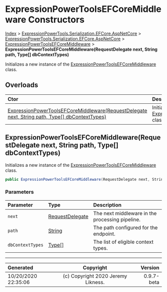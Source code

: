 ﻿# ExpressionPowerToolsEFCoreMiddleware Constructors

[Index](../index.md) > [ExpressionPowerTools.Serialization.EFCore.AspNetCore](ExpressionPowerTools.Serialization.EFCore.AspNetCore.a.md) > [ExpressionPowerTools.Serialization.EFCore.AspNetCore](ExpressionPowerTools.Serialization.EFCore.AspNetCore.n.md) > [ExpressionPowerToolsEFCoreMiddleware](ExpressionPowerTools.Serialization.EFCore.AspNetCore.ExpressionPowerToolsEFCoreMiddleware.cs.md) > **ExpressionPowerToolsEFCoreMiddleware(RequestDelegate next, String path, Type[] dbContextTypes)**

Initializes a new instance of the [ExpressionPowerToolsEFCoreMiddleware](ExpressionPowerTools.Serialization.EFCore.AspNetCore.ExpressionPowerToolsEFCoreMiddleware.cs.md) class.

## Overloads

| Ctor | Description |
| :-- | :-- |
| [ExpressionPowerToolsEFCoreMiddleware(RequestDelegate next, String path, Type[] dbContextTypes)](#expressionpowertoolsefcoremiddlewarerequestdelegate-next-string-path-type[]-dbcontexttypes) | Initializes a new instance of the [ExpressionPowerToolsEFCoreMiddleware](ExpressionPowerTools.Serialization.EFCore.AspNetCore.ExpressionPowerToolsEFCoreMiddleware.cs.md) class. |

## ExpressionPowerToolsEFCoreMiddleware(RequestDelegate next, String path, Type[] dbContextTypes)

Initializes a new instance of the [ExpressionPowerToolsEFCoreMiddleware](ExpressionPowerTools.Serialization.EFCore.AspNetCore.ExpressionPowerToolsEFCoreMiddleware.cs.md) class.

```csharp
public ExpressionPowerToolsEFCoreMiddleware(RequestDelegate next, String path, Type[] dbContextTypes)
```

### Parameters

| Parameter | Type | Description |
| :-- | :-- | :-- |
| `next` | [RequestDelegate](https://docs.microsoft.com/dotnet/api/microsoft.aspnetcore.http.requestdelegate) | The next middleware in the processing pipeline. |
| `path` | [String](https://docs.microsoft.com/dotnet/api/system.string) | The path configured for the endpoint. |
| `dbContextTypes` | [Type[]](https://docs.microsoft.com/dotnet/api/system.type) | The list of eligible context types. |



---

| Generated | Copyright | Version |
| :-- | :-: | --: |
| 10/20/2020 22:35:06 | (c) Copyright 2020 Jeremy Likness. | 0.9.7-beta |
